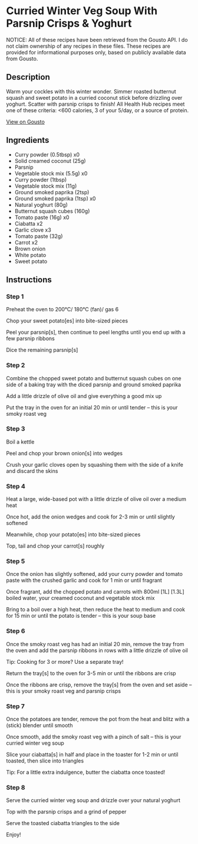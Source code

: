 # Curried Winter Veg Soup With Parsnip Crisps & Yoghurt

NOTICE: All of these recipes have been retrieved from the Gousto API. I do not claim ownership of any recipes in these files. These recipes are provided for informational purposes only, based on publicly available data from Gousto.

## Description

Warm your cockles with this winter wonder. Simmer roasted butternut squash and sweet potato in a curried coconut stick before drizzling over yoghurt. Scatter with parsnip crisps to finish! All Health Hub recipes meet one of these criteria: <600 calories, 3 of your 5/day, or a source of protein.


[View on Gousto](https://www.gousto.co.uk/recipes/cookbook/curried-winter-veg-soup-with-parsnip-crisps-yoghurt)

## Ingredients

- Curry powder (0.5tbsp) x0
- Solid creamed coconut (25g)
- Parsnip
- Vegetable stock mix (5.5g) x0
- Curry powder (1tbsp)
- Vegetable stock mix (11g)
- Ground smoked paprika (2tsp)
- Ground smoked paprika (1tsp) x0
- Natural yoghurt (80g)
- Butternut squash cubes (160g)
- Tomato paste (16g) x0
- Ciabatta x2
- Garlic clove x3
- Tomato paste (32g)
- Carrot x2
- Brown onion
- White potato
- Sweet potato

## Instructions


### Step 1

Preheat the oven to 200°C/ 180°C (fan)/ gas 6

Chop your sweet potato[es] into bite-sized pieces

Peel your parsnip[s], then continue to peel lengths until you end up with a few parsnip ribbons

Dice the remaining parsnip[s]


### Step 2

Combine the chopped sweet potato and butternut squash cubes on one side of a baking tray with the diced parsnip and ground smoked paprika

Add a little drizzle of olive oil and give everything a good mix up

Put the tray in the oven for an initial 20 min or until tender – this is your smoky roast veg


### Step 3

Boil a kettle

Peel and chop your brown onion[s] into wedges

Crush your garlic cloves open by squashing them with the side of a knife and discard the skins


### Step 4

Heat a large, wide-based pot with a little drizzle of olive oil over a medium heat

Once hot, add the onion wedges and cook for 2-3 min or until slightly softened

Meanwhile, chop your potato[es] into bite-sized pieces

Top, tail and chop your carrot[s] roughly


### Step 5

Once the onion has slightly softened, add your curry powder and tomato paste with the crushed garlic and cook for 1 min or until fragrant

Once fragrant, add the chopped potato and carrots with 800ml <span class="text-purple">[1L]</span> <span class="text-danger">[1.3L] </span>boiled water, your creamed coconut and vegetable stock mix

Bring to a boil over a high heat, then reduce the heat to medium and cook for 15 min or until the potato is tender – this is your soup base


### Step 6

Once the smoky roast veg has had an initial 20 min, remove the tray from the oven and add the parsnip ribbons in rows with a little drizzle of olive oil

Tip: Cooking for 3 or more? Use a separate tray!

Return the tray[s] to the oven for 3-5 min or until the ribbons are crisp

Once the ribbons are crisp, remove the tray[s] from the oven and set aside – this is your smoky roast veg and parsnip crisps


### Step 7

Once the potatoes are tender, remove the pot from the heat and blitz with a (stick) blender until smooth

Once smooth, add the smoky roast veg with a pinch of salt – this is your curried winter veg soup

Slice your ciabatta[s] in half and place in the toaster for 1-2 min or until toasted, then slice into triangles

Tip: For a little extra indulgence, butter the ciabatta once toasted!

### Step 8

Serve the curried winter veg soup and drizzle over your natural yoghurt

Top with the parsnip crisps and a grind of pepper

Serve the toasted ciabatta triangles to the side

Enjoy!

